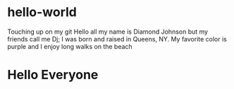 # hello-world
Touching up on my git 
Hello all my name is Diamond Johnson but my friends call me Dj; I was born and raised in Queens, NY. My favorite color is purple and I enjoy long walks on the beach 

<!DOCTYPE html>
<html>
  <body> 
    <h1> Hello Everyone</h1>
  </body>
</html>
